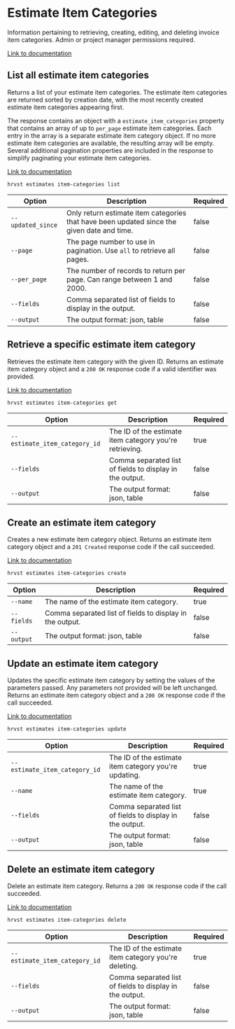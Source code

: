 # Estimate Item Categories

Information pertaining to retrieving, creating, editing, and deleting invoice item categories. Admin or project manager permissions required.

[Link to documentation](https://help.getharvest.com/api-v2/estimates-api/estimates/estimate-item-categories/)

## List all estimate item categories

Returns a list of your estimate item categories. The estimate item categories are returned sorted by creation date, with the most recently created estimate item categories appearing first.

The response contains an object with a `estimate_item_categories` property that contains an array of up to `per_page` estimate item categories. Each entry in the array is a separate estimate item category object. If no more estimate item categories are available, the resulting array will be empty. Several additional pagination properties are included in the response to simplify paginating your estimate item categories.

[Link to documentation](https://help.getharvest.com/api-v2/estimates-api/estimates/estimate-item-categories/#list-all-estimate-item-categories)

```
hrvst estimates item-categories list
```

| Option            | Description                                                                                | Required |
| ----------------- | ------------------------------------------------------------------------------------------ | -------- |
| `--updated_since` | Only return estimate item categories that have been updated since the given date and time. | false    |
| `--page`          | The page number to use in pagination. Use `all` to retrieve all pages.                     | false    |
| `--per_page`      | The number of records to return per page. Can range between 1 and 2000.                    | false    |
| `--fields`        | Comma separated list of fields to display in the output.                                   | false    |
| `--output`        | The output format: json, table                                                             | false    |

## Retrieve a specific estimate item category

Retrieves the estimate item category with the given ID. Returns an estimate item category object and a `200 OK` response code if a valid identifier was provided.

[Link to documentation](https://help.getharvest.com/api-v2/estimates-api/estimates/estimate-item-categories/#retrieve-an-estimate-item-category)

```
hrvst estimates item-categories get
```

| Option                        | Description                                              | Required |
| ----------------------------- | -------------------------------------------------------- | -------- |
| `--estimate_item_category_id` | The ID of the estimate item category you're retrieving.  | true     |
| `--fields`                    | Comma separated list of fields to display in the output. | false    |
| `--output`                    | The output format: json, table                           | false    |

## Create an estimate item category

Creates a new estimate item category object. Returns an estimate item category object and a `201 Created` response code if the call succeeded.

[Link to documentation](https://help.getharvest.com/api-v2/estimates-api/estimates/estimate-item-categories/#create-an-estimate-item-category)

```
hrvst estimates item-categories create
```

| Option     | Description                                              | Required |
| ---------- | -------------------------------------------------------- | -------- |
| `--name`   | The name of the estimate item category.                  | true     |
| `--fields` | Comma separated list of fields to display in the output. | false    |
| `--output` | The output format: json, table                           | false    |

## Update an estimate item category

Updates the specific estimate item category by setting the values of the parameters passed. Any parameters not provided will be left unchanged. Returns an estimate item category object and a `200 OK` response code if the call succeeded.

[Link to documentation](https://help.getharvest.com/api-v2/estimates-api/estimates/estimate-item-categories/#update-an-estimate-item-category)

```
hrvst estimates item-categories update
```

| Option                        | Description                                              | Required |
| ----------------------------- | -------------------------------------------------------- | -------- |
| `--estimate_item_category_id` | The ID of the estimate item category you're updating.    | true     |
| `--name`                      | The name of the estimate item category.                  | true     |
| `--fields`                    | Comma separated list of fields to display in the output. | false    |
| `--output`                    | The output format: json, table                           | false    |

## Delete an estimate item category

Delete an estimate item category. Returns a `200 OK` response code if the call succeeded.

[Link to documentation](https://help.getharvest.com/api-v2/estimates-api/estimates/estimate-item-categories/#delete-an-estimate-item-category)

```
hrvst estimates item-categories delete
```

| Option                        | Description                                              | Required |
| ----------------------------- | -------------------------------------------------------- | -------- |
| `--estimate_item_category_id` | The ID of the estimate item category you're deleting.    | true     |
| `--fields`                    | Comma separated list of fields to display in the output. | false    |
| `--output`                    | The output format: json, table                           | false    |
